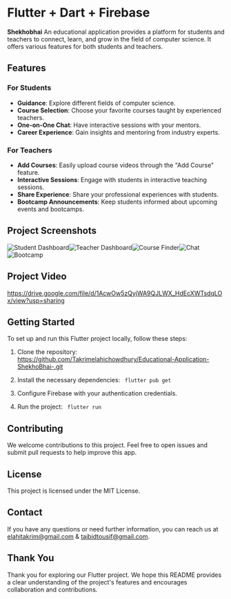 
# Flutter + Dart + Firebase

**Shekhobhai** An educational application provides a platform for students and teachers to connect, learn, and grow in the field of computer science. It offers various features for both students and teachers.

## Features

### For Students
- **Guidance**: Explore different fields of computer science.
- **Course Selection**: Choose your favorite courses taught by experienced teachers.
- **One-on-One Chat**: Have interactive sessions with your mentors.
- **Career Experience**: Gain insights and mentoring from industry experts.

### For Teachers
- **Add Courses**: Easily upload course videos through the "Add Course" feature.
- **Interactive Sessions**: Engage with students in interactive teaching sessions.
- **Share Experience**: Share your professional experiences with students.
- **Bootcamp Announcements**: Keep students informed about upcoming events and bootcamps.

## Project Screenshots

![Student Dashboard](https://github.com/Takrimelahichowdhury/Educational-Application-ShekhoBhai-/assets/83010929/75ef14d7-4f2d-426f-8db0-402312fb24db)![Teacher Dashboard](https://github.com/Takrimelahichowdhury/Educational-Application-ShekhoBhai-/assets/83010929/d47505df-0681-4012-b816-f257631a2967)![Course Finder](https://github.com/Takrimelahichowdhury/Educational-Application-ShekhoBhai-/assets/83010929/7bb7341d-cca2-4a35-9c6d-e96354f1eea2)![Chat](https://github.com/Takrimelahichowdhury/Educational-Application-ShekhoBhai-/assets/83010929/477bd620-131f-42a0-b2ea-41a89f4f06ea)![Bootcamp](https://github.com/Takrimelahichowdhury/Educational-Application-ShekhoBhai-/assets/83010929/96927ed2-042d-47f4-97b7-aec3c7d3f9dc)


## Project Video

https://drive.google.com/file/d/1AcwOw5zQyjWA9QJLWX_HdEcXWTsdqLOx/view?usp=sharing

## Getting Started

To set up and run this Flutter project locally, follow these steps:

1. Clone the repository: https://github.com/Takrimelahichowdhury/Educational-Application-ShekhoBhai-.git

2. Install the necessary dependencies:
   ```  flutter pub get ```
  
4. Configure Firebase with your authentication credentials.

5. Run the project:
   ```  flutter run ```


## Contributing

We welcome contributions to this project. Feel free to open issues and submit pull requests to help improve this app.

## License

This project is licensed under the MIT License. 

## Contact

If you have any questions or need further information, you can reach us at elahitakrim@gmail.com & tajbidtousif@gmail.com.

## Thank You

Thank you for exploring our Flutter project. We hope this README provides a clear understanding of the project's features and encourages collaboration and contributions.


